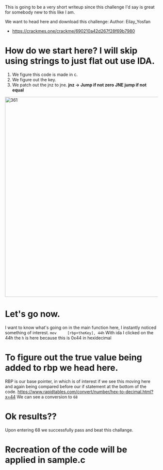 This is going to be a very short writeup since this challenge I'd say is great for somebody new to this like I am.

We want to head here and download this challenge:
Author: Eilay_Yosfan
- https://crackmes.one/crackme/690210a42d267f28f69b7980

# How do we start here? I will skip using strings to just flat out use IDA.
1. We figure this code is made in c.
2. We figure out the key.
3. We patch out the jnz to jne. **jnz -> Jump if not zero** **JNE jump if not equal**
<img width="582" height="658" alt="361" src="https://github.com/user-attachments/assets/47bb03e6-8413-410e-bf3e-d3bd447a78bc" />


# Let's go now.
I want to know what's going on in the main function here, I instantly noticed something of interest.
`mov     [rbp+theKey], 44h` With ida I clicked on the 44h the `h` is here because this is 0x44 in hexidecimal

# To figure out the true value being added to rbp we head here.
RBP is our base pointer, in which is of interest if we see this moving here and again being compared before our if statement at the bottom of the code.
https://www.rapidtables.com/convert/number/hex-to-decimal.html?x=44 We can see a conversion to `68`

# Ok results??
Upon entering 68 we successfully pass and beat this challange.


# Recreation of the code will be applied in sample.c
